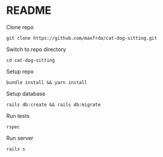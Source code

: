 # README

Clone repo

```
git clone https://github.com/maxfrda/cat-dog-sitting.git
```
Switch to repo directory
```
cd cat-dog-sitting
```

Setup repo
```
bundle install && yarn install
```
Setup database
```
rails db:create && rails db:migrate
```
Run tests
```
rspec
```
Run server

```
rails s
```
